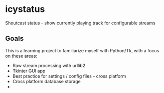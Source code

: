 icystatus
=========

Shoutcast status - show currently playing track for configurable streams

Goals
-----
This is a learning project to familiarize myself with Python/Tk, with a focus on these areas:

* Raw stream processing with urllib2 
* Tkinter GUI app
* Best practice for settings / config files - cross platform
* Cross platform database storage
* 



